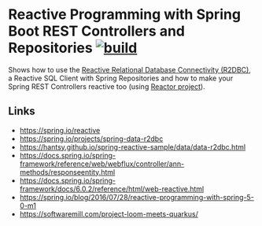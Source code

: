 # Reactive Programming with Spring Boot REST Controllers and Repositories [![build](https://github.com/manoelcampos/spring-boot-reactive-rest-api/actions/workflows/maven.yml/badge.svg)](https://github.com/manoelcampos/spring-boot-reactive-rest-api/actions/workflows/maven.yml)

Shows how to use the  [Reactive Relational Database Connectivity (R2DBC)](https://r2dbc.io),
a Reactive SQL Client with Spring Repositories 
and how to make your Spring REST Controllers reactive too (using [Reactor project](https://projectreactor.io)).

## Links

- https://spring.io/reactive
- https://spring.io/projects/spring-data-r2dbc
- https://hantsy.github.io/spring-reactive-sample/data/data-r2dbc.html
- https://docs.spring.io/spring-framework/reference/web/webflux/controller/ann-methods/responseentity.html
- https://docs.spring.io/spring-framework/docs/6.0.2/reference/html/web-reactive.html
- https://spring.io/blog/2016/07/28/reactive-programming-with-spring-5-0-m1
- https://softwaremill.com/project-loom-meets-quarkus/
